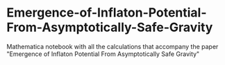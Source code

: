 # Emergence-of-Inflaton-Potential-From-Asymptotically-Safe-Gravity
Mathematica notebook with all the calculations that accompany the paper "Emergence of Inflaton Potential From Asymptotically Safe Gravity"
